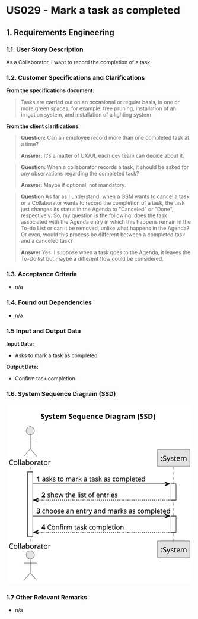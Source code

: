 # US029 - Mark a task as completed


## 1. Requirements Engineering

### 1.1. User Story Description

As a Collaborator, I want to record the completion of a task

### 1.2. Customer Specifications and Clarifications 

**From the specifications document:**

> Tasks are carried out on an occasional or regular basis, in one or more green spaces, for example: tree pruning, installation of an irrigation system, and installation of a lighting system

**From the client clarifications:**

> **Question:**
Can an employee record more than one completed task at a time?
>
> **Answer:** It's a matter of UX/UI, each dev team can decide about it.

> **Question:**
When a collaborator records a task, it should be asked for any observations regarding the completed task?
>
> **Answer:** Maybe if optional, not mandatory.

>**Question**
As far as I understand, when a GSM wants to cancel a task or a Collaborator wants to record the completion of a task, the task just changes its status in the Agenda to "Canceled" or "Done", respectively.
So, my question is the following: does the task associated with the Agenda entry in which this happens remain in the To-do List or can it be removed, unlike what happens in the Agenda? Or even, would this process be different between a completed task and a canceled task?
>
> **Answer**
Yes.
I suppose when a task goes to the Agenda, it leaves the To-Do list but maybe a different flow could be considered.


### 1.3. Acceptance Criteria

* n/a

### 1.4. Found out Dependencies

* n/a

### 1.5 Input and Output Data

**Input Data:**

* Asks to mark a task as completed

**Output Data:**

* Confirm task completion

### 1.6. System Sequence Diagram (SSD)

![System Sequence Diagram - Alternative One](svg/us029-system-sequence-diagram-System_Sequence_Diagram__SSD_.svg)

### 1.7 Other Relevant Remarks

* n/a